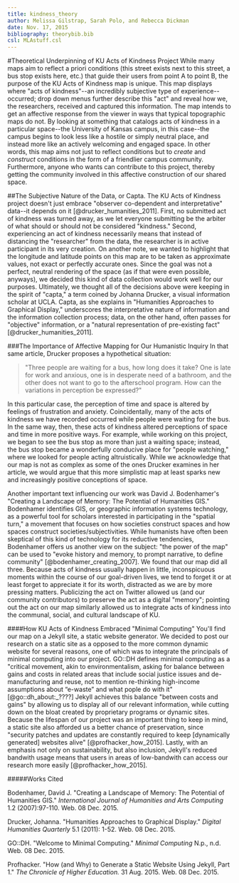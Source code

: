 ```yaml
---
title: kindness_theory
author: Melissa Gilstrap, Sarah Polo, and Rebecca Dickman 
date: Nov. 17, 2015
bibliography: theorybib.bib
csl: MLAstuff.csl
---
```



#Theoretical Underpinning of KU Acts of Kindness Project
While many maps aim to reflect a priori conditions (this street exists next to this street, a bus stop exists here, etc.) that guide their users from point A to point B, the purpose of the KU Acts of Kindness map is unique. This map displays where "acts of kindness"--an incredibly subjective type of experience--occurred; drop down menus further describe this "act" and reveal how we, the researchers, received and captured this information. The map intends to get an affective response from the viewer in ways that typical topographic maps do not. By looking at something that catalogs acts of kindness in a particular space--the University of Kansas campus, in this case--the campus begins to look less like a hostile or simply neutral place, and instead more like an actively welcoming and engaged space. In other words, this map aims not just to reflect conditions but to *create* and *construct* conditions in the form of a friendlier campus community. Furthermore, anyone who wants can contribute to this project, thereby getting the community involved in this affective construction of our shared space. 

##The Subjective Nature of the Data, or Capta.
The KU Acts of Kindness project doesn't just embrace "observer co-dependent and interpretative" data--it depends on it [@drucker_humanities_2011]. First, no submitted act of kindness was turned away, as we let everyone submitting be the arbiter of what should or should not be considered "kindness." Second, experiencing an act of kindness necessarily means that instead of distancing the "researcher" from the data, the researcher is in active participant in its very creation. On another note, we wanted to highlight that the longitude and latitude points on this map are to be taken as approximate values, not exact or perfectly accurate ones. Since the goal was not a perfect, neutral rendering of the space (as if that were even possible, anyways), we decided this kind of data collection would work well for our purposes. Ultimately, we thought all of the decisions above were keeping in the spirit of "capta," a term coined by Johanna Drucker, a visual information scholar at UCLA. Capta, as she explains in "Humanities Approaches to Graphical Display," underscores the interpretative nature of information and the information collection process; data, on the other hand, often passes for "objective" information, or a "natural representation of pre-existing fact" [@drucker_humanities_2011].

###The Importance of Affective Mapping for Our Humanistic Inquiry
In that same article, Drucker proposes a hypothetical situation: 

>"Three people are waiting for a bus, how long does it take? One is late for work and anxious, one is in desperate need of a  bathroom, and the other does not want to go to the afterschool program. How can the variations in perception be expressed?"

In this particular case, the perception of time and space is altered by feelings of frustration and anxiety. Coincidentally, many of the acts of kindness we have recorded occurred while people were waiting for the bus. In the same way, then, these acts of kindness altered perceptions of space and time in more positive ways. For example, while working on this project, we began to see the bus stop as more than just a waiting space; instead, the bus stop became a wonderfully conducive place for "people watching," where we looked for people acting altruistically. While we acknowledge that our map is not as complex as some of the ones Drucker examines in her article, we would argue that this more simplistic map at least sparks new and increasingly positive conceptions of space.

Another important text influencing our work was David J. Bodenhamer's "Creating a Landscape of Memory: The Potential of Humanities GIS." Bodenhamer identifies GIS, or geographic information systems technology, as a powerful tool for scholars interested in participating in the "spatial turn," a movement that focuses on how societies construct spaces and how spaces construct societies/subjectivities. While humanists have often been skeptical of this kind of technology for its reductive tendencies, Bodenhamer offers us another view on the subject: "the power of the map" can be used to "evoke history and memory, to prompt narrative, to define community" [@bodenhamer_creating_2007]. We found that our map did all three. Because acts of kindness usually happen in little, inconspicuous moments within the course of our goal-driven lives, we tend to forget it or at least forget to appreciate it for its worth, distracted as we are by more pressing matters. Publicizing the act on Twitter allowed us (and our community contributors) to preserve the act as a digital "memory"; pointing out the act on our map similarly allowed us to integrate acts of kindness into the communal, social, and cultural landscape of KU. 

####How KU Acts of Kindness Embraced "Minimal Computing" 
You'll find our map on a Jekyll site, a static website generator. We decided to post our research on a static site as a opposed to the more common dynamic website for several reasons, one of which was to integrate the principals of minimal computing into our project. GO::DH defines minimal computing as a "critical movement, akin to environmentalism, asking for balance between gains and costs in related areas that include social justice issues and de-manufacturing and reuse, not to mention re-thinking high-income assumptions about “e-waste” and what pople do with it" [@go::dh_about:_????] Jekyll achieves this balance "between costs and gains" by allowing us to display all of our relevant information, while cutting down on the bloat created by proprietary programs or dynamic sites. Because the lifespan of our project was an important thing to keep in mind, a static site also afforded us a better chance of preservation, since "security patches and updates are constantly required to keep [dynamically generated] websites alive" [@profhacker_how_2015]. Lastly, with an emphasis not only on sustainability, but also inclusion, Jekyll's reduced bandwith usage means that users in areas of low-bandwith can access our research more easily [@profhacker_how_2015].

#####Works Cited

Bodenhamer, David J. "Creating a Landscape of Memory: The Potential of Humanities GIS." *International Journal of Humanities and Arts Computing* 1.2 (2007):97-110. Web. 08 Dec. 2015.

Drucker, Johanna. "Humanities Approaches to Graphical Display." 
*Digital Humanities Quarterly* 5.1 (2011): 1-52. Web. 08 Dec. 2015.

GO::DH. "Welcome to Minimal Computing." *Minimal Computing* N.p., n.d. Web. 08 Dec. 2015.

Profhacker. "How (and Why) to Generate a Static Website Using Jekyll, Part 1." *The Chronicle of Higher Education.* 31 Aug. 2015. Web. 08 Dec. 2015.
